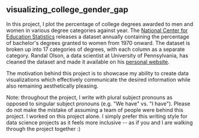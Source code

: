 ## visualizing_college_gender_gap

In this project, I plot the percentage of college degrees awarded to men and
women in various degree categories against year. The [National Center for
Education Statistics](https://nces.ed.gov/) releases a dataset annually containing the percentage of
bachelor's degrees granted to women from 1970 onward. The dataset is broken up
into 17 categories of degrees, with each column as a separate category. Randal
Olson, a data scientist at University of Pennsylvania, has cleaned the dataset
and made it available on his [personal website](http://www.randalolson.com/).

The motivation behind this project is to showcase my ability to create data
visualizations which effectively communicate the desired information while also
remaining aesthetically pleasing.

Note: throughout the project, I write with plural subject pronouns as opposed
to singular subject pronouns (e.g. "We have" vs. "I have"). Please do not
make the mistake of assuming a team of people were behind this project. I
worked on this project alone. I simply prefer this writing style for data
science projects as it feels more inclusive -- as if you and I are walking
through the project together :)
